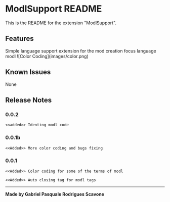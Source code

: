 # ModlSupport README

This is the README for the extension "ModlSupport". 

## Features

Simple language support extension for the mod creation focus language modl
\!\[Color Coding\]\(images/color.png\)

## Known Issues

None

## Release Notes

### 0.0.2
    <<added>> Identing modl code

### 0.0.1b
    <<Added>> More color coding and bugs fixing


### 0.0.1
    <<Added>> Color coding for some of the terms of modl

    <<Added>> Auto closing tag for modl tags

----------------------------------------------------------------------------------------------------------

**Made by Gabriel Pasquale Rodrigues Scavone**
